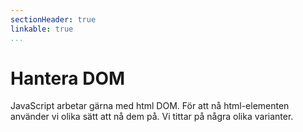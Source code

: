 ```yaml
---
sectionHeader: true
linkable: true
...
```

Hantera DOM
=======================

JavaScript arbetar gärna med html DOM. För att nå html-elementen använder vi olika sätt att nå dem på. Vi tittar på några olika varianter.
